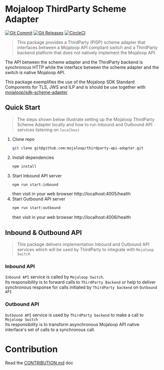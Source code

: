 # Mojaloop ThirdParty Scheme Adapter
[![Git Commit](https://img.shields.io/github/last-commit/mojaloop/thirdparty-scheme-adapter.svg?style=flat)](https://github.com/mojaloop/thirdparty-scheme-adapter/commits/master)
[![Git Releases](https://img.shields.io/github/release/mojaloop/thirdparty-scheme-adapter.svg?style=flat)](https://github.com/mojaloop/thirdparty-scheme-adapter/releases)
[![CircleCI](https://circleci.com/gh/mojaloop/thirdparty-scheme-adapter.svg?style=svg)](https://circleci.com/gh/mojaloop/thirdparty-scheme-adapter)

> This package provides a ThirdParty (PISP) scheme adapter that interfaces between a Mojaloop API compliant switch and a ThirdParty backend platform that does not natively implement the Mojaloop API.

The API between the scheme adapter and the ThirdParty backend is synchronous HTTP while the interface between the scheme adapter and the switch is native Mojaloop API.

This package exemplifies the use of the Mojaloop SDK Standard Components for TLS, JWS and ILP and is should be use together with [mojaloop/sdk-scheme-adapter](https://github.com/mojaloop/sdk-scheme-adapter)


## Quick Start
> The steps shown below illustrate setting up the Mojaloop ThirdParty Scheme Adapter locally and how to run Inbound  and Outbound API services listening on `localhost`

1. Clone repo
   ```bash
   git clone git@github.com:mojaloop/thirdparty-api-adapter.git
   ```
2. Install dependencies
   ```bash
   npm install
   ```
3. Start Inbound API server 
   ```bash
   npm run start:inbound
   ```
    then visit in your web browser http://localhost:4005/health
4. Start Outbound API server
   ```bash
   npm run start:outbound
   ```
    then visit in your web browser http://localhost:4006/health

## Inbound & Outbound API
> This package delivers implementation Inbound and Outbound API services which will be used by ThirdParty to integrate with `Mojaloop Switch`

### Inbound API
  `Inbound API` service is called by `Mojaloop Switch`.  
  Its responsibility is to forward calls to `ThirdParty Backend` or help to deliver synchronous response for calls initiated by `ThirdParty backend` on `Outbound API`

### Outbound API
  `Outbound API` service is used by `ThirdParty backend` to make a call to `Mojaloop Switch`  
  Its responsibility is to transform asynchronous Mojaloop API native interface's set of calls to a synchronous call.

# Contribution
Read the [CONTRIBUTION.md](./CONTRIBUTION.md) doc